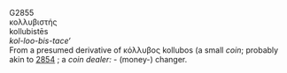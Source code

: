 <body>
  <p>G2855<br>  κολλυβιστής  <br> kollubistēs  <br><i>kol-loo-bis-tace‘ </i><br>From a presumed derivative of   κόλλυβος    kollubos   (a small <i>coin</i>; probably akin to <a href="g2854.htm">2854</a> ; a <i>coin</i> <i>dealer:</i> - (money-) changer.<br></p>
 </body>